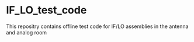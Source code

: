 # IF_LO_test_code
This repositry contains offline test code for IF/LO assemblies in the antenna and analog room 
